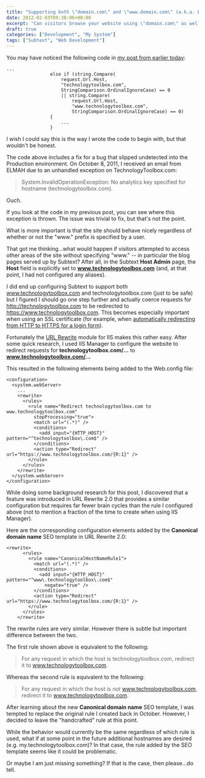 ```yaml
---
title: "Supporting both \"domain.com\" and \"www.domain.com\" (a.k.a. Building TechnologyToolbox.com, part 23)"
date: 2012-02-03T09:38:06+08:00
excerpt: "Can visitors browse your website using \"domain.com\" as well as \"www.domain.com\"? Is this documented in your test spec? It should be -- as I found out...the hard way."
draft: true
categories: ["Development", "My System"]
tags: ["Subtext", "Web Development"]
---
```


You may have noticed the following code in
[my post from earlier today](building-technologytoolbox-com-part-22.aspx):

```
...
                else if (string.Compare(
                    request.Url.Host,
                    "technologytoolbox.com",
                    StringComparison.OrdinalIgnoreCase) == 0
                    || string.Compare(
                        request.Url.Host,
                        "www.technologytoolbox.com",
                        StringComparison.OrdinalIgnoreCase) == 0)
                {
                    ...
                }
```

I wish I could say this is the way I wrote the code to begin with, but
that wouldn't be honest.

The code above includes a fix for a bug that slipped undetected into
the Production environment. On October 8, 2011, I received an email from
ELMAH due to an unhandled exception on TechnologyToolbox.com:

> System.InvalidOperationException: No analytics key specified for hostname
> (technologytoolbox.com).

Ouch.

If you look at the code in my previous post, you can see where this exception
is thrown. The issue was trivial to fix, but that's not the point.

What is more important is that the site should behave nicely regardless
of whether or not the "www." prefix is specified by a user.

That got me thinking...what would happen if visitors attempted to access
other areas of the site without specifying "www." -- in particular the blog
pages served up by Subtext? After all, in the Subtext **Host Admin**
page, the **Host** field is explicitly set to **www.technologytoolbox.com**
(and, at that point, I had not configured any aliases).

I did end up configuring Subtext to support both www.technologytoolbox.com
and technologytoolbox.com (just to be safe) but I figured I should go one
step further and actually coerce requests for http://technologytoolbox.com
to be redirected to https://www.technologytoolbox.com. This becomes especially
important when using an SSL certificate (for example, when
[automatically redirecting from HTTP to HTTPS for a login form](/blog/jjameson/2009/11/10/sharepoint-web-part-to-redirect-from-http-to-https)).

Fortunately the [URL
Rewrite](http://www.iis.net/download/URLRewrite) module for IIS makes this rather easy. After some quick research,
I used IIS Manager to configure the website to redirect requests for
**technologytoolbox.com/...** to **www.technologytoolbox.com/...**

This resulted in the following elements being added to the Web.config
file:

```
<configuration>
  <system.webServer>
    ...
    <rewrite>
      <rules>
        <rule name="Redirect technologytoolbox.com to www.technologytoolbox.com"
          stopProcessing="true">
          <match url="(.*)" />
          <conditions>
            <add input="{HTTP_HOST}" pattern="^technologytoolbox\.com$" />
          </conditions>
          <action type="Redirect" url="https://www.technologytoolbox.com/{R:1}" />
        </rule>
      </rules>
    </rewrite>
  </system.webServer>
</configuration>
```

While doing some background research for this post, I discovered that
a feature was introduced in URL Rewrite 2.0 that provides a similar configuration
but requires far fewer brain cycles than the rule I configured above (not
to mention a fraction of the time to create when using IIS Manager).

Here are the corresponding configuration elements added by the
**Canonical domain name** SEO template in URL Rewrite 2.0:

```
<rewrite>
      <rules>
        <rule name="CanonicalHostNameRule1">
          <match url="(.*)" />
          <conditions>
            <add input="{HTTP_HOST}" pattern="^www\.technologytoolbox\.com$"
              negate="true" />
          </conditions>
          <action type="Redirect" url="https://www.technologytoolbox.com/{R:1}" />
        </rule>
      </rules>
    </rewrite>
```

The rewrite rules are very similar. However there is subtle but important
difference between the two.

The first rule shown above is equivalent to the following:

> For any request in which the host is technologytoolbox.com, redirect
> it to www.technologytoolbox.com.

Whereas the second rule is equivalent to the following:

> For any request in which the host is *not* www.technologytoolbox.com,
> redirect it to www.technologytoolbox.com.

After learning about the new **Canonical domain name** SEO
template, I was tempted to replace the original rule I created back in October.
However, I decided to leave the "handcrafted" rule at this point.

While the behavior would currently be the same regardless of which rule
is used, what if at some point in the future additional hostnames are desired
(e.g. my.technologytoolbox.com)? In that case, the rule added by the SEO
template seems like it could be problematic.

Or maybe I am just missing something? If that is the case, then please...do
tell.

